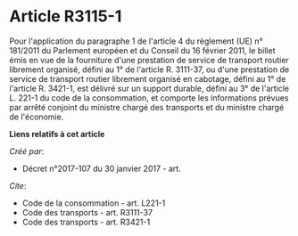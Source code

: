 # Article R3115-1 

Pour l'application du paragraphe 1 de l'article 4 du règlement (UE) n° 181/2011 du Parlement européen et du Conseil du 16
février 2011, le billet émis en vue de la fourniture d'une prestation de service de transport routier librement organisé,
défini au 1° de l'article R. 3111-37, ou d'une prestation de service de transport routier librement organisé en cabotage,
défini au 1° de l'article R. 3421-1, est délivré sur un support durable, défini au 3° de l'article L. 221-1 du code de la
consommation, et comporte les informations prévues par arrêté conjoint du ministre chargé des transports et du ministre
chargé de l'économie.

**Liens relatifs à cet article**

_Créé par_:

  - Décret n°2017-107 du 30 janvier 2017 - art.

_Cite_:

  - Code de la consommation - art. L221-1
  - Code des transports - art. R3111-37
  - Code des transports - art. R3421-1
